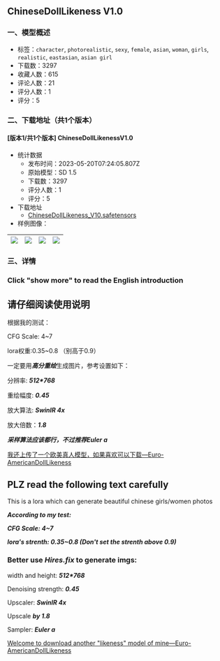 ## ChineseDollLikeness V1.0
### 一、模型概述

- 标签：`character`, `photorealistic`, `sexy`, `female`, `asian`, `woman`, `girls`, `realistic`, `eastasian`, `asian girl`
- 下载数：3297
- 收藏人数：615
- 评论人数：21
- 评分人数：1
- 评分：5

### 二、下载地址（共1个版本）

#### [版本1/共1个版本] ChineseDollLikenessV1.0

- 统计数据
  - 发布时间：2023-05-20T07:24:05.807Z
  - 原始模型：SD 1.5
  - 下载数：3297
  - 评分人数：1
  - 评分：5
- 下载地址
  - [ChineseDollLikeness_V10.safetensors](https://civitai.com/api/download/models/62129)
- 样例图像：

| <img src="https://image.civitai.com/xG1nkqKTMzGDvpLrqFT7WA/be52fc17-3ccc-4cc0-80ce-f847c4997d29/width=450/685574.jpeg" /> | <img src="https://image.civitai.com/xG1nkqKTMzGDvpLrqFT7WA/6d966587-7b87-4cf8-a761-7041dbcc2e25/width=450/684498.jpeg" /> | <img src="https://image.civitai.com/xG1nkqKTMzGDvpLrqFT7WA/d8da1aa8-1095-4aea-a7c5-e003ceb4a635/width=450/685238.jpeg" /> | <img src="https://image.civitai.com/xG1nkqKTMzGDvpLrqFT7WA/4a019edc-8506-44d5-9637-57c1fa7c3765/width=450/682811.jpeg" /> |
| ---- | ---- | ---- | ---- |


### 三、详情
<h3>Click "show more" to read the English introduction</h3><p></p><h2>请仔细阅读使用说明</h2><p></p><p>根据我的测试：</p><p>CFG Scale: 4~7</p><p>lora权重:0.35~0.8 （别高于0.9）</p><p></p><p>一定要用<strong><em>高分重绘</em></strong>生成图片，参考设置如下：</p><p>分辨率: <strong><em>512*768</em></strong></p><p>重绘幅度: <strong><em>0.45</em></strong></p><p>放大算法: <strong><em>SwinIR 4x</em></strong></p><p>放大倍数：<strong><em>1.8</em></strong></p><p></p><p><strong><em>采样算法应该都行，不过推荐Euler a</em></strong></p><p></p><p><a target="_blank" rel="ugc" href="https://civitai.com/models/55455?modelVersionId=61203">我还上传了一个欧美真人模型，如果喜欢可以下载—Euro-AmericanDollLikeness</a></p><h2>PLZ read the following text carefully</h2><p></p><p>This is a lora which can generate beautiful chinese girls/women photos</p><p></p><p><strong><em>According to my test:</em></strong></p><p><strong><em>CFG Scale: 4~7</em></strong></p><p><strong><em>lora's strenth: 0.35~0.8 (Don't set the strenth above 0.9)</em></strong></p><p></p><h3>Better use <strong><em>Hires.fix</em></strong> to generate imgs:</h3><p>width and height: <strong><em>512*768</em></strong></p><p>Denoising strength: <strong><em>0.45</em></strong></p><p>Upscaler: <strong><em>SwinIR 4x</em></strong></p><p>Upscale <strong><em>by 1.8</em></strong></p><p>Sampler: <strong><em>Euler a</em></strong></p><p><a target="_blank" rel="ugc" href="https://civitai.com/models/55455?modelVersionId=61203">Welcome to download another "likeness" model of mine—Euro-AmericanDollLikeness</a></p>